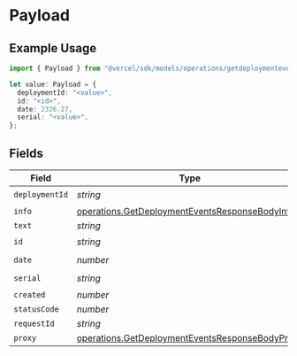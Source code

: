 # Payload

## Example Usage

```typescript
import { Payload } from "@vercel/sdk/models/operations/getdeploymentevents.js";

let value: Payload = {
  deploymentId: "<value>",
  id: "<id>",
  date: 2326.27,
  serial: "<value>",
};
```

## Fields

| Field                                                                                                              | Type                                                                                                               | Required                                                                                                           | Description                                                                                                        |
| ------------------------------------------------------------------------------------------------------------------ | ------------------------------------------------------------------------------------------------------------------ | ------------------------------------------------------------------------------------------------------------------ | ------------------------------------------------------------------------------------------------------------------ |
| `deploymentId`                                                                                                     | *string*                                                                                                           | :heavy_check_mark:                                                                                                 | N/A                                                                                                                |
| `info`                                                                                                             | [operations.GetDeploymentEventsResponseBodyInfo](../../models/operations/getdeploymenteventsresponsebodyinfo.md)   | :heavy_minus_sign:                                                                                                 | N/A                                                                                                                |
| `text`                                                                                                             | *string*                                                                                                           | :heavy_minus_sign:                                                                                                 | N/A                                                                                                                |
| `id`                                                                                                               | *string*                                                                                                           | :heavy_check_mark:                                                                                                 | N/A                                                                                                                |
| `date`                                                                                                             | *number*                                                                                                           | :heavy_check_mark:                                                                                                 | N/A                                                                                                                |
| `serial`                                                                                                           | *string*                                                                                                           | :heavy_check_mark:                                                                                                 | N/A                                                                                                                |
| `created`                                                                                                          | *number*                                                                                                           | :heavy_minus_sign:                                                                                                 | N/A                                                                                                                |
| `statusCode`                                                                                                       | *number*                                                                                                           | :heavy_minus_sign:                                                                                                 | N/A                                                                                                                |
| `requestId`                                                                                                        | *string*                                                                                                           | :heavy_minus_sign:                                                                                                 | N/A                                                                                                                |
| `proxy`                                                                                                            | [operations.GetDeploymentEventsResponseBodyProxy](../../models/operations/getdeploymenteventsresponsebodyproxy.md) | :heavy_minus_sign:                                                                                                 | N/A                                                                                                                |